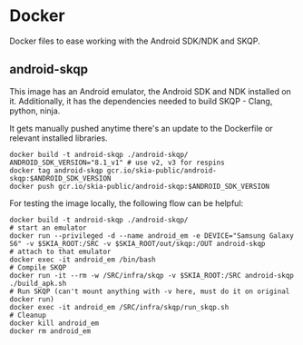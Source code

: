 Docker
======

Docker files to ease working with the Android SDK/NDK and SKQP.

android-skqp
-------------

This image has an Android emulator, the Android SDK and NDK installed on it.
Additionally, it has the dependencies needed to build SKQP - Clang, python, ninja.

It gets manually pushed anytime there's an update to the Dockerfile or relevant
installed libraries.

    docker build -t android-skqp ./android-skqp/
    ANDROID_SDK_VERSION="8.1_v1" # use v2, v3 for respins
    docker tag android-skqp gcr.io/skia-public/android-skqp:$ANDROID_SDK_VERSION
    docker push gcr.io/skia-public/android-skqp:$ANDROID_SDK_VERSION


For testing the image locally, the following flow can be helpful:

    docker build -t android-skqp ./android-skqp/
    # start an emulator
    docker run --privileged -d --name android_em -e DEVICE="Samsung Galaxy S6" -v $SKIA_ROOT:/SRC -v $SKIA_ROOT/out/skqp:/OUT android-skqp
    # attach to that emulator
    docker exec -it android_em /bin/bash
    # Compile SKQP
    docker run -it --rm -w /SRC/infra/skqp -v $SKIA_ROOT:/SRC android-skqp ./build_apk.sh
    # Run SKQP (can't mount anything with -v here, must do it on original docker run)
    docker exec -it android_em /SRC/infra/skqp/run_skqp.sh
    # Cleanup
    docker kill android_em
    docker rm android_em